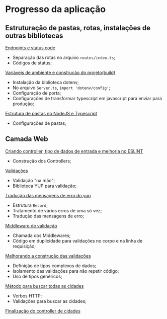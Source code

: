 # Progresso da aplicação

## Estruturação de pastas, rotas, instalações de outras bibliotecas

[Endpoints e status code](https://www.youtube.com/watch?v=ZGzyIN474vI&list=PL29TaWXah3iaaXDFPgTHiFMBF6wQahurP&index=6)

- Separação das rotas no arquivo ```routes/index.ts```;
- Códigos de status;

[Variáveis de ambiente e construção do projeto(build)](https://www.youtube.com/watch?v=W4SlAHajAeA&list=PL29TaWXah3iaaXDFPgTHiFMBF6wQahurP&index=7)

- Instalação da biblioteca dotenv;
- No arquivo ```Server.ts```, ```import 'dotenv/config'```;
- Configuração de porta;
- Configurações de transformar typescript em javascript para enviar para produção;

[Estrutura de pastas no NodeJS e Typescript](https://www.youtube.com/watch?v=0NCnwiXCks4&list=PL29TaWXah3iaaXDFPgTHiFMBF6wQahurP&index=8)

- Configurações de pastas;

## Camada Web

[Criando controller, tipo de dados de entrada e melhoria no ESLINT](https://www.youtube.com/watch?v=xyjvNhoyVkI&list=PL29TaWXah3iaaXDFPgTHiFMBF6wQahurP&index=9)

- Construção dos Controllers;

[Validações](https://www.youtube.com/watch?v=W-k7h_Ypk6o&list=PL29TaWXah3iaaXDFPgTHiFMBF6wQahurP&index=10)

- Validação "na mão";
- Biblioteca YUP para validação;

[Tradução das mensagens de erro do yup](https://www.youtube.com/watch?v=BpdwZNIyt4o&list=PL29TaWXah3iaaXDFPgTHiFMBF6wQahurP&index=11)

- Estrutura ```Record```;
- Tratamento de vários erros de uma só vez;
- Tradução das mensagens de erro;

[Middleware de validação](https://www.youtube.com/watch?v=0qLDbXV7Y1w&list=PL29TaWXah3iaaXDFPgTHiFMBF6wQahurP&index=12)

- Chamada dos Middlewares;
- Código em duplicidade para validações no corpo e na linha de requisição;

[Melhorando a construção das validações](https://www.youtube.com/watch?v=dC3ID_Zu2nI&list=PL29TaWXah3iaaXDFPgTHiFMBF6wQahurP&index=13)

- Definição de tipos complexos de dados;
- Isolamento das validações para não repetir código;
- Uso de tipos genéricos;

[Método para buscar todas as cidades](https://www.youtube.com/watch?v=QAXwzIfW6Rk&list=PL29TaWXah3iaaXDFPgTHiFMBF6wQahurP&index=14)

- Verbos HTTP;
- Validações para buscar as cidades;

[Finalização do controller de cidades](https://www.youtube.com/watch?v=Hkt_5QGnMw0&list=PL29TaWXah3iaaXDFPgTHiFMBF6wQahurP&index=15)

